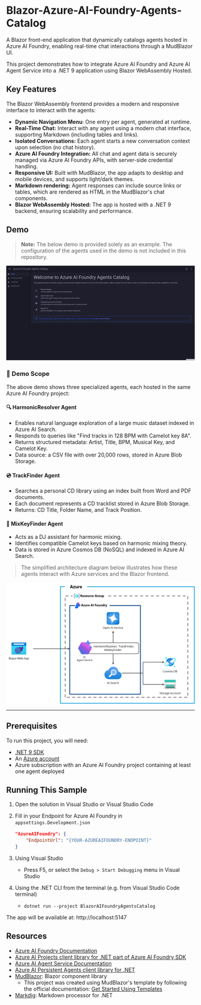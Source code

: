 # Blazor-Azure-AI-Foundry-Agents-Catalog
A Blazor front-end application that dynamically catalogs agents hosted in Azure AI Foundry, enabling real-time chat interactions through a MudBlazor UI.

This project demonstrates how to integrate Azure AI Foundry and Azure AI Agent Service into a .NET 9 application using Blazor WebAssembly Hosted. 

## Key Features
The Blazor WebAssembly frontend provides a modern and responsive interface to interact with the agents:

- **Dynamic Navigation Menu**: One entry per agent, generated at runtime.
- **Real-Time Chat:** Interact with any agent using a modern chat interface, supporting Markdown (including tables and links).
- **Isolated Conversations:** Each agent starts a new conversation context upon selection (no chat history).
- **Azure AI Foundry Integration:** All chat and agent data is securely managed via Azure AI Foundry APIs, with server-side credential handling.
- **Responsive UI:** Built with MudBlazor, the app adapts to desktop and mobile devices, and supports light/dark themes.
- **Markdown rendering:** Agent responses can include source links or tables, which are rendered as HTML in the MudBlazor's chat components.
- **Blazor WebAssembly Hosted:** The app is hosted with a .NET 9 backend, ensuring scalability and performance.

## Demo
> **Note:** The below demo is provided solely as an example. The configuration of the agents used in the demo is not included in this repository.

![Blazor Azure AI Foundry Agents Catalog Intelligence](assets/BlazorAIFoundryAgentsCatalog.gif)

### :dart: Demo Scope

The above demo shows three specialized agents, each hosted in the same Azure AI Foundry project:

#### :mag: HarmonicResolver Agent

- Enables natural language exploration of a large music dataset indexed in Azure AI Search.
- Responds to queries like "Find tracks in 128 BPM with Camelot key 8A".
- Returns structured metadata: Artist, Title, BPM, Musical Key, and Camelot Key.
- Data source: a CSV file with over 20,000 rows, stored in Azure Blob Storage.

#### :cd: TrackFinder Agent

- Searches a personal CD library using an index built from Word and PDF documents.
- Each document represents a CD tracklist stored in Azure Blob Storage.
- Returns: CD Title, Folder Name, and Track Position.

#### :musical_score: MixKeyFinder Agent

- Acts as a DJ assistant for harmonic mixing.
- Identifies compatible Camelot keys based on harmonic mixing theory.
- Data is stored in Azure Cosmos DB (NoSQL) and indexed in Azure AI Search.


>The simplified architecture diagram below illustrates how these agents interact with Azure services and the Blazor frontend.

![Architecture Overview](assets/architecture-overview.png)

---

## Prerequisites
To run this project, you will need:
- [.NET 9 SDK](https://dotnet.microsoft.com/download/dotnet/9.0)
- An [Azure account](https://azure.microsoft.com/)
- Azure subscription with an Azure AI Foundry project containing at least one agent deployed

## Running This Sample
1. Open the solution in Visual Studio or Visual Studio Code
2. Fill in your Endpoint for Azure AI Foundry in `appsettings.Development.json`

    ```json
    "AzureAIFoundry": {
        "EndpointUrl": "{YOUR-AZUREAIFOUNDRY-ENDPOINT}"
    }
    ```
3. Using Visual Studio
    - Press F5, or select the `Debug > Start Debugging` menu in Visual Studio

4. Using the .NET CLI from the terminal (e.g. from Visual Studio Code terminal)
    - `dotnet run --project BlazorAIFoundryAgentsCatalog`

The app will be available at: http://localhost:5147

## Resources
- [Azure AI Foundry Documentation](https://learn.microsoft.com/en-us/azure/ai-foundry/what-is-azure-ai-foundry)
- [Azure AI Projects client library for .NET part of Azure AI Foundry SDK](https://learn.microsoft.com/en-us/dotnet/api/overview/azure/ai.projects-readme?view=azure-dotnet-preview)
- [Azure AI Agent Service Documentation](https://learn.microsoft.com/en-us/azure/ai-foundry/agents/overview)
- [Azure AI Persistent Agents client library for .NET](https://learn.microsoft.com/en-us/dotnet/api/overview/azure/ai.agents.persistent-readme?view=azure-dotnet)
- [MudBlazor](https://mudblazor.com/): Blazor component library
  - This project was created using MudBlazor's template by following the official documentation: [Get Started Using Templates](https://mudblazor.com/getting-started/installation#using-templates)
- [Markdig](https://github.com/xoofx/markdig): Markdown processor for .NET

